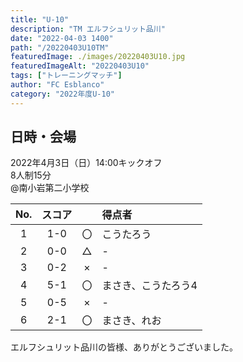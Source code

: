 ```yaml
---
title: "U-10"
description: "TM エルフシュリット品川"
date: "2022-04-03 1400"
path: "/20220403U10TM"
featuredImage: ./images/20220403U10.jpg
featuredImageAlt: "20220403U10"
tags: ["トレーニングマッチ"]
author: "FC Esblanco"
category: "2022年度U-10"
---
```


## 日時・会場

2022年4月3日（日）14:00キックオフ<br>
8人制15分<br>
@南小岩第二小学校

| No.| スコア |   | 得点者  |
|:--:|:------:|:-:|:--------|
| 1  | 1-0 | 〇 |こうたろう|
| 2  | 0-0 | △ |-|
| 3  | 0-2 | × |-|
| 4  | 5-1 | 〇 |まさき、こうたろう4|
| 5  | 0-5 | × |-|
| 6  | 2-1 | 〇 |まさき、れお|


エルフシュリット品川の皆様、ありがとうございました。